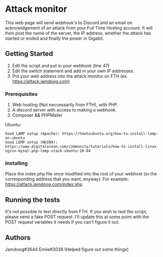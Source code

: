 # Attack monitor

This web page will send webhook's to Discord and an email on acknowldgement of an attack from your Full Time Hosting account. 
It will then post the name of the server, the IP address, whether the attack has started or ended and finally the power in Gigabit.

## Getting Started

1. Edit the script and put in your webhook (line 47)
2. Edit the switch statement and add in your own IP addresses. 
3. Put your web address into the attack monitor on FTH (ex. https://attack.jamdoog.com)

### Prerequisites

1. Web hosting (Not neccessarily from FTH), with PHP.
2. A discord server with access to making a webhook.
3. Composer && PHPMailer

Ubuntu:

```
Good LAMP setup (Apache): https://howtoubuntu.org/how-to-install-lamp-on-ubuntu
Good LEMP setup (NGINX): https://www.digitalocean.com/community/tutorials/how-to-install-linux-nginx-mysql-php-lemp-stack-ubuntu-18-04
```

### Installing

Place the index.php file once modified into the root of your webhost (or the corresponding address that you want, anyway).
For example: https://attack.jamdoog.com/index.php

## Running the tests

It's not possible to test directly from FTH. If you wish to test the script, please send a fake POST request.
I'll update this at some point with the POST request variables it needs if you can't figure it out.

## Authors

Jamdoog#3644
Emile#3038 (Helped figure out some things)
